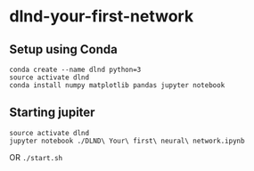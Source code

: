 # dlnd-your-first-network

## Setup using Conda

```
conda create --name dlnd python=3
source activate dlnd
conda install numpy matplotlib pandas jupyter notebook
```

## Starting jupiter

```
source activate dlnd
jupyter notebook ./DLND\ Your\ first\ neural\ network.ipynb
```

OR `./start.sh`
